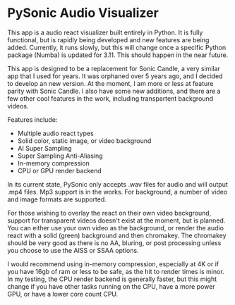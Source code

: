 # PySonic Audio Visualizer

This app is a audio react visualizer built entirely in Python. It is fully functional, but is rapidly being developed and new features are being added. Currently, it runs slowly, but this will change once a specific Python package (Numba) is updated for 3.11. This should happen in the near future.

This app is designed to be a replacement for Sonic Candle, a very similar app that I used for years. It was orphaned over 5 years ago, and I decided to develop an new version. At the moment, I am more or less at feature parity with Sonic Candle. I also have some new additions, and there are a few other cool features in the work, including transpartent background videos.

Features include:
- Multiple audio react types
- Solid color, static image, or video background
- AI Super Sampling
- Super Sampling Anti-Aliasing 
- In-memory compression
- CPU or GPU render backend

In its current state, PySonic only accepts .wav files for audio and will output .mp4 files. Mp3 support is in the works. For background, a number of video and image formats are supported.

For those wishing to overlay the react on their own video background, support for transparent videos doesn't exist at the moment, but is planned. You can either use your own video as the background, or render the audio react with a solid (green) background and then chromakey. The chromakey should be very good as there is no AA, bluring, or post processing unless you choose to use the AISS or SSAA options.

I would recommend using in-memory compression, especially at 4K or if you have 16gb of ram or less to be safe, as the hit to render times is minor. In my testing, the CPU render backend is generally faster, but this might change if you have other tasks running on the CPU, have a more power GPU, or have a lower core count CPU.
